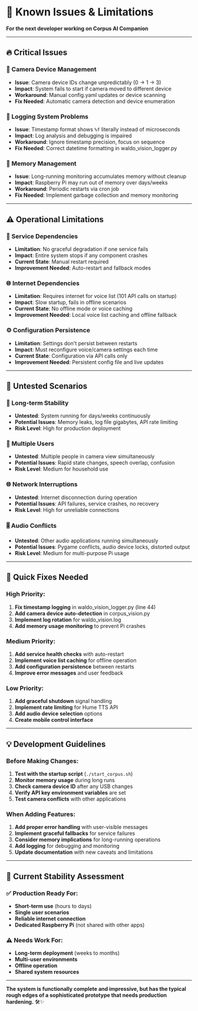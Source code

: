 # 🚨 Known Issues & Limitations

**For the next developer working on Corpus AI Companion**

---

## 🔥 **Critical Issues**

### **🎥 Camera Device Management**
- **Issue**: Camera device IDs change unpredictably (0 → 1 → 3)
- **Impact**: System fails to start if camera moved to different device
- **Workaround**: Manual config.yaml updates or device scanning
- **Fix Needed**: Automatic camera detection and device enumeration

### **📝 Logging System Problems**  
- **Issue**: Timestamp format shows `%f` literally instead of microseconds
- **Impact**: Log analysis and debugging is impaired
- **Workaround**: Ignore timestamp precision, focus on sequence
- **Fix Needed**: Correct datetime formatting in waldo_vision_logger.py

### **💾 Memory Management**
- **Issue**: Long-running monitoring accumulates memory without cleanup
- **Impact**: Raspberry Pi may run out of memory over days/weeks
- **Workaround**: Periodic restarts via cron job
- **Fix Needed**: Implement garbage collection and memory monitoring

---

## ⚠️ **Operational Limitations**

### **🔌 Service Dependencies**
- **Limitation**: No graceful degradation if one service fails
- **Impact**: Entire system stops if any component crashes
- **Current State**: Manual restart required
- **Improvement Needed**: Auto-restart and fallback modes

### **🌐 Internet Dependencies**
- **Limitation**: Requires internet for voice list (101 API calls on startup)
- **Impact**: Slow startup, fails in offline scenarios
- **Current State**: No offline mode or voice caching
- **Improvement Needed**: Local voice list caching and offline fallback

### **⚙️ Configuration Persistence**
- **Limitation**: Settings don't persist between restarts
- **Impact**: Must reconfigure voice/camera settings each time
- **Current State**: Configuration via API calls only
- **Improvement Needed**: Persistent config file and live updates

---

## 🐛 **Untested Scenarios**

### **🔄 Long-term Stability**
- **Untested**: System running for days/weeks continuously
- **Potential Issues**: Memory leaks, log file gigabytes, API rate limiting
- **Risk Level**: High for production deployment

### **📱 Multiple Users**
- **Untested**: Multiple people in camera view simultaneously  
- **Potential Issues**: Rapid state changes, speech overlap, confusion
- **Risk Level**: Medium for household use

### **🌐 Network Interruptions**
- **Untested**: Internet disconnection during operation
- **Potential Issues**: API failures, service crashes, no recovery
- **Risk Level**: High for unreliable connections

### **🎚️ Audio Conflicts**
- **Untested**: Other audio applications running simultaneously
- **Potential Issues**: Pygame conflicts, audio device locks, distorted output
- **Risk Level**: Medium for multi-purpose Pi usage

---

## 🔧 **Quick Fixes Needed**

### **High Priority:**
1. **Fix timestamp logging** in waldo_vision_logger.py (line 44)
2. **Add camera device auto-detection** in corpus_vision.py
3. **Implement log rotation** for waldo_vision.log  
4. **Add memory usage monitoring** to prevent Pi crashes

### **Medium Priority:**
1. **Add service health checks** with auto-restart
2. **Implement voice list caching** for offline operation
3. **Add configuration persistence** between restarts
4. **Improve error messages** and user feedback

### **Low Priority:**
1. **Add graceful shutdown** signal handling
2. **Implement rate limiting** for Hume TTS API
3. **Add audio device selection** options
4. **Create mobile control interface**

---

## 💡 **Development Guidelines**

### **Before Making Changes:**
1. **Test with the startup script** (`./start_corpus.sh`)
2. **Monitor memory usage** during long runs
3. **Check camera device ID** after any USB changes
4. **Verify API key environment variables** are set
5. **Test camera conflicts** with other applications

### **When Adding Features:**
1. **Add proper error handling** with user-visible messages
2. **Implement graceful fallbacks** for service failures
3. **Consider memory implications** for long-running operations  
4. **Add logging** for debugging and monitoring
5. **Update documentation** with new caveats and limitations

---

## 🎯 **Current Stability Assessment**

### **✅ Production Ready For:**
- **Short-term use** (hours to days)
- **Single user scenarios** 
- **Reliable internet connection**
- **Dedicated Raspberry Pi** (not shared with other apps)

### **⚠️ Needs Work For:**
- **Long-term deployment** (weeks to months)
- **Multi-user environments**
- **Offline operation** 
- **Shared system resources**

---

**The system is functionally complete and impressive, but has the typical rough edges of a sophisticated prototype that needs production hardening.** 🛠️✨